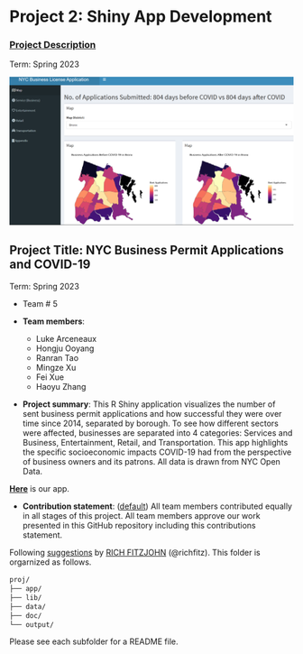 # Project 2: Shiny App Development

### [Project Description](doc/project2_desc.md)

Term: Spring 2023

![screenshot](doc/figs/map.jpg)

## Project Title: NYC Business Permit Applications and COVID-19
Term: Spring 2023

+ Team # 5
+ **Team members**:
	+ Luke Arceneaux
	+ Hongju Ooyang
	+ Ranran Tao
	+ Mingze Xu
	+ Fei Xue
	+ Haoyu Zhang

+ **Project summary**: This R Shiny application visualizes the number of sent business permit applications and how successful they were over time since 2014, separated by borough. To see how different sectors were affected, businesses are separated into 4 categories: Services and Business, Entertainment, Retail, and Transportation. This app highlights the specific socioeconomic impacts COVID-19 had from the perspective of business owners and its patrons. All data is drawn from NYC Open Data.

**[Here](https://zhanghaoyu0.shinyapps.io/Stats5243/)** is our app.

+ **Contribution statement**: ([default](doc/a_note_on_contributions.md)) All team members contributed equally in all stages of this project. All team members approve our work presented in this GitHub repository including this contributions statement. 

Following [suggestions](http://nicercode.github.io/blog/2013-04-05-projects/) by [RICH FITZJOHN](http://nicercode.github.io/about/#Team) (@richfitz). This folder is orgarnized as follows.

```
proj/
├── app/
├── lib/
├── data/
├── doc/
└── output/
```

Please see each subfolder for a README file.

